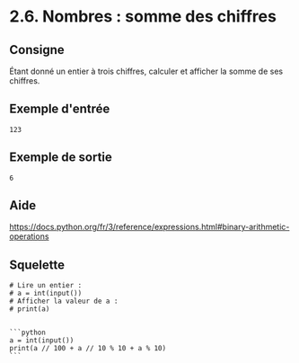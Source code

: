 # 2.6. Nombres : somme des chiffres

## Consigne

Étant donné un entier à trois chiffres, calculer et afficher la somme de ses chiffres.

## Exemple d'entrée

```
123
```

## Exemple de sortie

```
6
```

## Aide

https://docs.python.org/fr/3/reference/expressions.html#binary-arithmetic-operations

## Squelette

```{code-cell} python
# Lire un entier :
# a = int(input())
# Afficher la valeur de a :
# print(a)
```

````{dropdown} Proposition de solution

```python
a = int(input())
print(a // 100 + a // 10 % 10 + a % 10)
```
````
